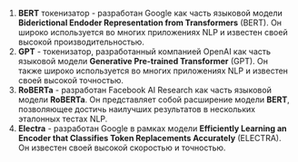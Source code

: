 1. **BERT** токенизатор - разработан Google как часть языковой модели  **Biderictional Endoder Representation from Transformers** (BERT). Он широко используется во многих приложениях NLP и известен своей высокой производительностью.
2. **GPT** - токенизатор, разработанный компанией OpenAI как часть языковой модели **Generative Pre-trained Transformer** (GPT). Он также широко используется во многих приложениях NLP и известен своей высокой точностью.
3. **RoBERTa** - разработан Facebook AI Research как часть языковой модели **RoBERTa**. Он представляет собой расширение модели **BERT**, позволяющее достичь наилучших результатов в нескольких эталонных тестах NLP.
4. **Electra** - разработан Google в рамках модели **Efficiently Learning an Encoder that Classifies Token Replacements Accurately** (ELECTRA). Он известен своей высокой скоростью и точностью.